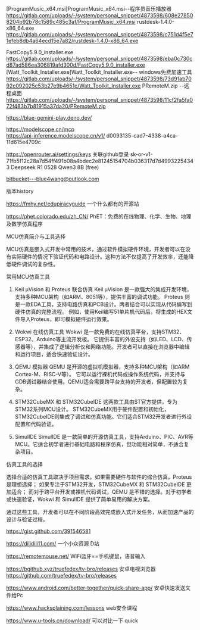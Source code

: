 [ProgramMusic_x64.msi]ProgramMusic_x64.msi--程序员音乐播放器  https://gitlab.com/uploads/-/system/personal_snippet/4873598/608e278508204b92b78c1589c485c3af/ProgramMusic_x64.msi
rustdesk-1.4.0-x86_64.exe  https://gitlab.com/uploads/-/system/personal_snippet/4873598/c751d4f5e71efeb8db4a64ecd15e7a82/rustdesk-1.4.0-x86_64.exe

FastCopy5.9.0_installer.exe  https://gitlab.com/uploads/-/system/personal_snippet/4873598/eba0c730cd87ad586ea306819afd300d/FastCopy5.9.0_installer.exe
[Watt_Toolkit_Installer.exe]Watt_Toolkit_Installer.exe-- windows免费加速工具  https://gitlab.com/uploads/-/system/personal_snippet/4873598/73d91ab7092c092025c53b27e9b4651c/Watt_Toolkit_Installer.exe
PRemoteM.zip  --远程桌面 https://gitlab.com/uploads/-/system/personal_snippet/4873598/11cf2fa5fa072f483b7b81915a37da20/PRemoteM.zip





https://blue-gemini-play.deno.dev/


https://modelscope.cn/mcp  
https://api-inference.modelscope.cn/v1/
d0093135-cad7-4338-a4ca-11d615e4709c

https://openrouter.ai/settings/keys 
关联github登录
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
Deepseek R1 0528 Qwen3 8B (free)


bitbucket---blue4wang@outlook.com

版本history


https://fmhy.net/edupiracyguide 一个什么都有的开源站

https://phet.colorado.edu/zh_CN/ PhET：免费的在线物理、化学、生物、地理及数学仿真程序



MCU仿真简介与工具选择

MCU仿真是嵌入式开发中常用的技术，通过软件模拟硬件环境，开发者可以在没有实际硬件的情况下验证代码和电路设计。这种方法不仅提高了开发效率，还能降低硬件调试的复杂性。

常用MCU仿真工具

1. Keil µVision 和 Proteus 联合仿真 Keil µVision 是一款强大的集成开发环境，支持多种MCU架构（如ARM、8051等），提供丰富的调试功能。
Proteus 则是一款EDA工具，支持电路仿真和PCB设计。两者结合可以实现从代码编写到硬件仿真的完整流程。
例如，使用Keil编写51单片机代码后，将生成的HEX文件导入Proteus，即可模拟硬件运行效果。

2. Wokwi 在线仿真工具 Wokwi 是一款免费的在线仿真平台，支持STM32、ESP32、Arduino等主流开发板。
它提供丰富的外设支持（如LED、LCD、传感器等），并集成了逻辑分析仪和网络功能。开发者可以直接在浏览器中编辑和运行项目，适合快速验证设计。

3. QEMU 模拟器 QEMU 是开源的虚拟机模拟器，支持多种MCU架构（如ARM Cortex-M、RISC-V等）。
它可以运行裸机代码或操作系统代码，并支持与GDB调试器结合使用。QEMU适合需要跨平台支持的开发者，但配置较为复杂。

4. STM32CubeMX 和 STM32CubeIDE 这两款工具由ST官方提供，专为STM32系列MCU设计。
STM32CubeMX用于硬件配置和初始化，STM32CubeIDE则集成了调试和仿真功能。它们适合STM32开发者进行外设配置和代码验证。

5. SimulIDE SimulIDE 是一款简单的开源仿真工具，支持Arduino、PIC、AVR等MCU。它适合初学者进行基础电路和程序仿真，但功能相对简单，不适合复杂项目。

仿真工具的选择

选择合适的仿真工具取决于项目需求。如果需要硬件与软件的综合仿真，Proteus 是理想选择；
如果专注于STM32开发，STM32CubeMX 和 STM32CubeIDE 更加适合；
而对于跨平台开发或裸机代码调试，QEMU 是不错的选择。对于初学者或快速验证，Wokwi 和 SimulIDE 提供了简单易用的解决方案。

通过这些工具，开发者可以在不同阶段高效完成嵌入式开发任务，从而加速产品的设计与验证过程。



https://gist.github.com/391546581

https://dilidili11.com/ 一个小众资源 D站

https://remotemouse.net/ WiFi蓝牙==手机键鼠，语音输入

https://bgithub.xyz/truefedex/tv-bro/releases 安卓电视浏览器 https://github.com/truefedex/tv-bro/releases

https://www.android.com/better-together/quick-share-app/ 安卓快速发送文件给Pc


https://www.hacksplaining.com/lessons web安全课程

https://www.u-tools.cn/download/ 可以对比一下 quick

